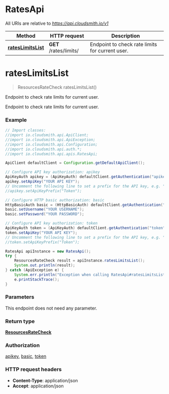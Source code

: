 # RatesApi

All URIs are relative to *https://api.cloudsmith.io/v1*

Method | HTTP request | Description
------------- | ------------- | -------------
[**ratesLimitsList**](RatesApi.md#ratesLimitsList) | **GET** /rates/limits/ | Endpoint to check rate limits for current user.


<a name="ratesLimitsList"></a>
# **ratesLimitsList**
> ResourcesRateCheck ratesLimitsList()

Endpoint to check rate limits for current user.

Endpoint to check rate limits for current user.

### Example
```java
// Import classes:
//import io.cloudsmith.api.ApiClient;
//import io.cloudsmith.api.ApiException;
//import io.cloudsmith.api.Configuration;
//import io.cloudsmith.api.auth.*;
//import io.cloudsmith.api.apis.RatesApi;

ApiClient defaultClient = Configuration.getDefaultApiClient();

// Configure API key authorization: apikey
ApiKeyAuth apikey = (ApiKeyAuth) defaultClient.getAuthentication("apikey");
apikey.setApiKey("YOUR API KEY");
// Uncomment the following line to set a prefix for the API key, e.g. "Token" (defaults to null)
//apikey.setApiKeyPrefix("Token");

// Configure HTTP basic authorization: basic
HttpBasicAuth basic = (HttpBasicAuth) defaultClient.getAuthentication("basic");
basic.setUsername("YOUR USERNAME");
basic.setPassword("YOUR PASSWORD");

// Configure API key authorization: token
ApiKeyAuth token = (ApiKeyAuth) defaultClient.getAuthentication("token");
token.setApiKey("YOUR API KEY");
// Uncomment the following line to set a prefix for the API key, e.g. "Token" (defaults to null)
//token.setApiKeyPrefix("Token");

RatesApi apiInstance = new RatesApi();
try {
    ResourcesRateCheck result = apiInstance.ratesLimitsList();
    System.out.println(result);
} catch (ApiException e) {
    System.err.println("Exception when calling RatesApi#ratesLimitsList");
    e.printStackTrace();
}
```

### Parameters
This endpoint does not need any parameter.

### Return type

[**ResourcesRateCheck**](ResourcesRateCheck.md)

### Authorization

[apikey](../README.md#apikey), [basic](../README.md#basic), [token](../README.md#token)

### HTTP request headers

 - **Content-Type**: application/json
 - **Accept**: application/json

